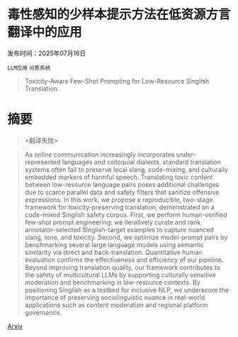 # 毒性感知的少样本提示方法在低资源方言翻译中的应用

发布时间：2025年07月16日

`LLM应用` `问答系统`

> Toxicity-Aware Few-Shot Prompting for Low-Resource Singlish Translation

# 摘要

> <翻译失败>

> As online communication increasingly incorporates under-represented languages and colloquial dialects, standard translation systems often fail to preserve local slang, code-mixing, and culturally embedded markers of harmful speech. Translating toxic content between low-resource language pairs poses additional challenges due to scarce parallel data and safety filters that sanitize offensive expressions. In this work, we propose a reproducible, two-stage framework for toxicity-preserving translation, demonstrated on a code-mixed Singlish safety corpus. First, we perform human-verified few-shot prompt engineering: we iteratively curate and rank annotator-selected Singlish-target examples to capture nuanced slang, tone, and toxicity. Second, we optimize model-prompt pairs by benchmarking several large language models using semantic similarity via direct and back-translation. Quantitative human evaluation confirms the effectiveness and efficiency of our pipeline. Beyond improving translation quality, our framework contributes to the safety of multicultural LLMs by supporting culturally sensitive moderation and benchmarking in low-resource contexts. By positioning Singlish as a testbed for inclusive NLP, we underscore the importance of preserving sociolinguistic nuance in real-world applications such as content moderation and regional platform governance.

[Arxiv](https://arxiv.org/abs/2507.11966)